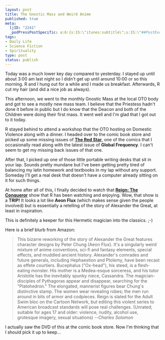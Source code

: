 ```yaml
--- 
layout: post
title: The Gnostic Mass and Weird Anime
published: true
meta: 
  ljID: "2241"
  _podPressPostSpecific: a:6:{s:15:\"itunes:subtitle\";s:15:\"##PostExcerpt##\";s:14:\"itunes:summary\";s:15:\"##PostExcerpt##\";s:15:\"itunes:keywords\";s:17:\"##WordPressCats##\";s:13:\"itunes:author\";s:10:\"##Global##\";s:15:\"itunes:explicit\";s:2:\"No\";s:12:\"itunes:block\";s:2:\"No\";}
tags: 
- Daily Life
- Science Fiction
- Spirituality
type: post
status: publish
---
```

Today was a much lower key day compared to yesterday. I stayed up until about 3:00 am last night so I didn't get up until around 10:00 or so this morning. R and I hung out for a while and I made us breakfast. Afterwards, R cut my hair (and did a nice job as always).

This afternoon, we went to the monthly Gnostic Mass at the local OTO body and got to see a mostly new mass team. I believe that the Priestess hadn't done it before in public but I do know that the Deacon and both of the Children were doing their first mass. It went well and I'm glad that I got out to it today.

R stayed behind to attend a workshop that the OTO hosting on Domestic Violence along with a dinner. I headed over to the comic book store and picked up some missing issues of <strong><a href="http://www.archangel-studios.com/comics/redstar/frame.htm">The Red Star</a></strong>, one of the comics that I occasionally read along with the latest issue of <strong>Global Frequency</strong>. I can't seem to get my missing back issues of that one.

After that, I picked up one of those little portable writing desks that sit in your lap. Sounds pretty mundane but I've been getting pretty tired of balancing my latin homework and textbooks in my lap without any support. Someday I'll get a real desk that doesn't have a computer already sitting on it for such things.

At home after all of this, I finally decided to watch that <strong><a href="http://www.tokyopop.com/dbpage.php?propertycode=ALX&categorycode=VAN&page=introduction">Reign: The Conqueror</a></strong> show that R has been watching and enjoying. Wow, that show is a <strong>TRIP!</strong> It looks a lot like <strong>Aeon Flux</strong> (which makes sense given the people involved) but is essentially a retelling of the story of Alexander the Great, at least in inspiration.

This is definitely a keeper for this Hermetic magician into the classics. ;-)

Here is a brief blurb from Amazon:
<blockquote>This bizarre reworking of the story of Alexander the Great features character designs by Peter Chung (Aeon Flux). It's a singularly weird mixture of anime conventions, sci-fi and fantasy elements, special effects, and muddled ancient history. Alexander's comrades and future generals, including Hephaestion and Ptolemy, have been recast as effete courtiers. Bucephalus ("Ox-head"), his steed, is a flesh-eating monster. His mother is a Medea-esque sorceress, and his tutor Aristotle has the inevitably spunky niece, Cassandra. The magician-disciples of Pythagoras appear and disappear, searching for the "Platohedron." The elongated, mannerist figures bear Chung's distinctive stamp. The women wear revealing robes; the men run around in bits of armor and codpieces. Reign is slated for the Adult Swim bloc on the Cartoon Network, but editing this violent series to American broadcast standards will pose real challenges. (Unrated; suitable for ages 17 and older: violence, nudity, alcohol use, grotesque imagery, sexual situations) --<em>Charles Solomon</em></blockquote>
I actually saw the DVD of this at the comic book store. Now I'm thinking that I should pick it up to keep...
